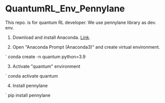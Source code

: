 # QuantumRL_Env_Pennylane
This repo. is for quantum RL developer. We use pennylane library as dev. env.

1. Download and install Anaconda. [Link](https://www.anaconda.com/products/individual).


2. Open "Anaconda Prompt (Anaconda3)" and create virtual environment. 


` conda create -n quantum python=3.9 
  
  
3. Activate "quantum" environment
  
  
` conda activate quantum  
  
  
4. Install pennylane
  
` pip install pennylane 
  
  
